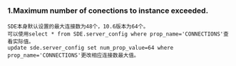 ### 1.Maximum number of conections to instance exceeded.
```
SDE本身默认设置的最大连接数为48个，10.6版本为64个。
可以使用select * from SDE.server_config where prop_name='CONNECTIONS'查看实际值。
update sde.server_config set num_prop_value=64 where prop_name='CONNECTIONS'更改相应连接数最大值。
```